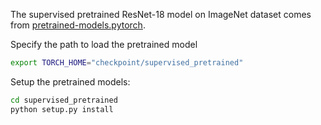 

The supervised pretrained ResNet-18 model on ImageNet dataset comes from [pretrained-models.pytorch](https://github.com/Cadene/pretrained-models.pytorch).

Specify the path to load the pretrained model
```bash
export TORCH_HOME="checkpoint/supervised_pretrained"
```

Setup the pretrained models:
```bash
cd supervised_pretrained
python setup.py install
```

